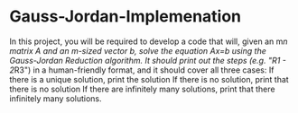# Gauss-Jordan-Implemenation
In this project, you will be required to develop a code that will, given an m*n matrix A and an m-sized vector b, solve the equation Ax=b using the Gauss-Jordan Reduction algorithm.
It should print out the steps (e.g. "R1 - 2*R3") in a human-friendly format, and it should cover all
three cases:
   If there is a unique solution, print the solution
   If there is no solution, print that there is no solution
   If there are infinitely many solutions, print that there infinitely many solutions.

